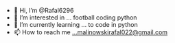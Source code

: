 - 👋 Hi, I’m @Rafal6296
- 👀 I’m interested in ... football coding python
- 🌱 I’m currently learning ... to code in python 
- 📫 How to reach me ...malinowskirafal022@gmail.com

<!---
Rafal6296/Rafal6296 is a ✨ special ✨ repository because its `README.md` (this file) appears on your GitHub profile.
You can click the Preview link to take a look at your changes.
---
